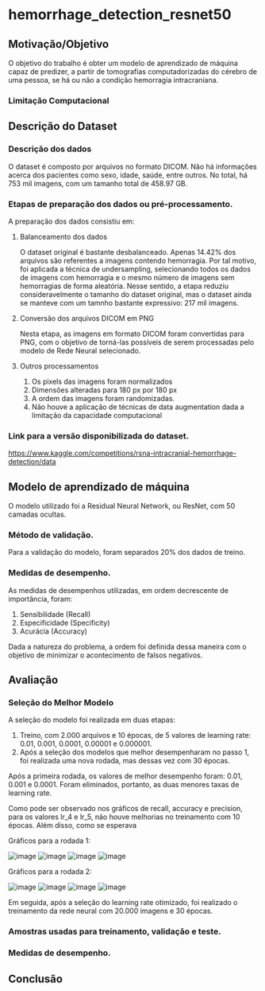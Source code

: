 # hemorrhage_detection_resnet50

## Motivação/Objetivo
O objetivo do trabalho é obter um modelo de aprendizado de máquina capaz de predizer, a partir de tomografias computadorizadas do cérebro de uma pessoa, se há ou não a condição hemorragia intracraniana.

### Limitação Computacional

## Descrição do Dataset


### Descrição dos dados
O dataset é composto por arquivos no formato DICOM. Não há informações acerca dos pacientes como sexo, idade, saúde, entre outros.
No total, há 753 mil imagens, com um tamanho total de 458.97 GB.

### Etapas de preparação dos dados ou pré-processamento.
A preparação dos dados consistiu em:
1. Balanceamento dos dados

   O dataset original é bastante desbalanceado. Apenas 14.42% dos arquivos são referentes a imagens contendo hemorragia.
   Por tal motivo, foi aplicada a técnica de undersampling, selecionando todos os dados de imagens com hemorragia e o mesmo número de imagens sem hemorragias de forma aleatória.
   Nesse sentido, a etapa reduziu consideravelmente o tamanho do dataset original, mas o dataset ainda se manteve com um tamnho bastante expressivo: 217 mil imagens.

2. Conversão dos arquivos DICOM em PNG

   Nesta etapa, as imagens em formato DICOM foram convertidas para PNG, com o objetivo de torná-las possíveis de serem processadas pelo modelo de Rede Neural selecionado.

3. Outros processamentos
   1. Os pixels das imagens foram normalizados
   2. Dimensões alteradas para 180 px por 180 px
   3. A ordem das imagens foram randomizadas.
   4. Não houve a aplicação de técnicas de data augmentation dada a limitação da capacidade computacional


### Link para a versão disponibilizada do dataset.
https://www.kaggle.com/competitions/rsna-intracranial-hemorrhage-detection/data

## Modelo de aprendizado de máquina
O modelo utilizado foi a Residual Neural Network, ou ResNet, com 50 camadas ocultas.

### Método de validação.

Para a validação do modelo, foram separados 20% dos dados de treino.

### Medidas de desempenho.

As medidas de desempenhos utilizadas, em ordem decrescente de importância, foram:
1. Sensibilidade (Recall)
2. Especificidade (Specificity) 
3. Acurácia (Accuracy)

Dada a natureza do problema, a ordem foi definida dessa maneira com o objetivo de minimizar o acontecimento de falsos negativos. 

## Avaliação

### Seleção do Melhor Modelo

A seleção do modelo foi realizada em duas etapas:
1. Treino, com 2.000 arquivos e 10 épocas, de 5 valores de learning rate: 0.01, 0.001, 0.0001, 0.00001 e 0.000001.
2. Após a seleção dos modelos que melhor desempenharam no passo 1, foi realizada uma nova rodada, mas dessas vez com 30 épocas.

Após a primeira rodada, os valores de melhor desempenho foram: 0.01, 0.001 e 0.0001. Foram eliminados, portanto, as duas menores taxas de learning rate.

Como pode ser observado nos gráficos de recall, accuracy e precision, para os valores lr_4 e lr_5, não houve melhorias no treinamento com 10 épocas.
Além disso, como se esperava


Gráficos para a rodada 1:

![image](https://github.com/JoaoVictorNunes/hemorrhage_detection_resnet50/assets/83786352/ec6321c7-2aa3-4045-99bd-c49da8df14f1)
![image](https://github.com/JoaoVictorNunes/hemorrhage_detection_resnet50/assets/83786352/feb794f6-4c7f-4395-9210-468d853d316d)
![image](https://github.com/JoaoVictorNunes/hemorrhage_detection_resnet50/assets/83786352/3ded60a8-002d-4e14-aa79-7ea6962cbced)
![image](https://github.com/JoaoVictorNunes/hemorrhage_detection_resnet50/assets/83786352/85229f5b-fe96-451b-8081-be72a104c687)

Gráficos para a rodada 2:

![image](https://github.com/JoaoVictorNunes/hemorrhage_detection_resnet50/assets/83786352/d1d4c36b-de8c-48ea-aab7-ecadec09e505)
![image](https://github.com/JoaoVictorNunes/hemorrhage_detection_resnet50/assets/83786352/692bab45-da3f-4e3c-b072-aaeb01db4ee1)
![image](https://github.com/JoaoVictorNunes/hemorrhage_detection_resnet50/assets/83786352/d914d288-74c0-40ab-bb42-7947f7f9fd20)
![image](https://github.com/JoaoVictorNunes/hemorrhage_detection_resnet50/assets/83786352/f71645d6-87bb-468a-8518-07a895970ef0)

Em seguida, após a seleção do learning rate otimizado, foi realizado o treinamento da rede neural com 20.000 imagens e 30 épocas.

### Amostras usadas para treinamento, validação e teste.

### Medidas de desempenho.


## Conclusão
